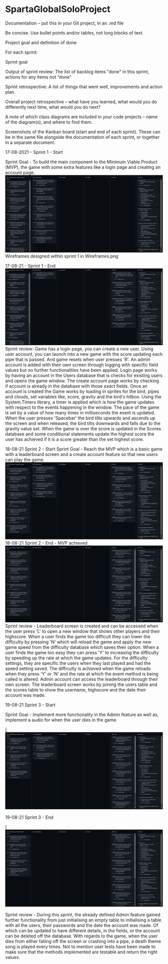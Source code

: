 # SpartaGlobalSoloProject

Documentation – put this in your Git project, in an .md file

Be concise. Use bullet points and/or tables, not long blocks of text.

Project goal and definition of done

For each sprint:   

Sprint goal

Output of sprint review: The list of backlog items "done" in this sprint, actions for any items not “done”

Sprint retrospective: A list of things that went well, improvements and action plan.

Overall project retrospective – what have you learned, what would you do differently next time, what would you do next?

A note of which class diagrams are included in your code projects – name of the diagram(s), and where to find them.

Screenshots of the Kanban board (start and end of each sprint). These can be in the same file alongside the documentation of each sprint, or together in a separate document.

17-08-2021 - Sprint 1 - Start

Sprint Goal - To build the main component to the Minimum Viable Product (MVP), the game with some extra features like a login page and creating an account page. [![img](https://github.com/OnlyBiscuitHere/SpartaGlobalSoloProject/raw/main/images/Screenshot_16.png)](https://github.com/OnlyBiscuitHere/SpartaGlobalSoloProject/blob/main/images/Screenshot_16.png) Wireframes designed within sprint 1 in Wireframes.png

17-08-21 - Sprint 1 - End [![img](https://github.com/OnlyBiscuitHere/SpartaGlobalSoloProject/raw/main/images/Screenshot_17.png)](https://github.com/OnlyBiscuitHere/SpartaGlobalSoloProject/blob/main/images/Screenshot_17.png) Sprint review: Game has a login page, you can create a new user. Using user account, you can launch into a new game with the score updating each pipe that is passed. And game resets when user presses 'R'. An admin account is added with their own screen through logging with specific field values but no further functionalities have been applied. Login page works by having an account in the Users database that is checks for existing users and opens the game window. The create account page works by checking if account is already in the database with those *exact* fields. Once an account is created the Game works by loading in sprites for the bird, pipes and clouds, set variables like, score, gravity and the bird's hitbox. Using the System.Timers library, a timer is applied which is how the game updates with respect to the events happening in the window. The pace of the game is set by a value of how many times in milliseconds the event is updated. When the user presses 'Spacebar' the bird tilts upwards and ascends up the screen and when released, the bird tilts downwards and falls due to the gravity value set. When the game is over the score is updated in the Scores database and some conditional statements update the highest score the user has achieved if it is a score greater than the set highest score.

18-08-21 Sprint 2 - Start Sprint Goal - Reach the MVP which is a basic game with a leaderboard screen and a create account feature so that new users can play the game. [![img](https://github.com/OnlyBiscuitHere/SpartaGlobalSoloProject/raw/main/images/Screenshot_18.png)](https://github.com/OnlyBiscuitHere/SpartaGlobalSoloProject/blob/main/images/Screenshot_18.png) 18-08-21 Sprint 2 - End - MVP achieved [![img](https://github.com/OnlyBiscuitHere/SpartaGlobalSoloProject/raw/main/images/Screenshot_19.png)](https://github.com/OnlyBiscuitHere/SpartaGlobalSoloProject/blob/main/images/Screenshot_19.png) Sprint review - Leaderboard screen is created and can be accessed when the user press 'L' to open a new window that shows other players and their highscore. When a user finds the game too difficult they can lower the difficulty by pressing 'N' which will reload the game and apply the new game speed from the difficulty database which saves their option. When a user finds the game too easy they can press 'Y' to increasing the difficulty by speeding up the rate at which the game updates. For the difficulty settings, they are specific the users when they last played and had the speed setting saved. The difficulty is achieved when the game reloads when they press 'Y' or 'N' and the rate at which the event method is being called is altered. Admin account can access the leaderboard through their own screen. The leaderboard screen works by joining the users table and the scores table to show the username, highscore and the date their account was made.

19-08-21 Sprint 3 - Start 

Sprint Goal - Implement more functionality in the Admin feature as well as, implement a audio for when the user dies in the game.

[![img](https://github.com/OnlyBiscuitHere/SpartaGlobalSoloProject/raw/main/images/Screenshot_20.png)

19-08-21 Sprint 3 - End

[![img](https://github.com/OnlyBiscuitHere/SpartaGlobalSoloProject/raw/main/images/Screenshot_21.png)

Sprint review - During this sprint, the already defined Admin feature gained further functionality from just initialising an empty table to initialising a table with all the users, their passwords and the date the account was made. Of which can be updated to have different details, in the fields, or the account can be deleted off the database. With regards to the game, when the user dies from either falling off the screen or crashing into a pipe, a death theme song is played every times. Not to mention user tests have been made to make sure that the methods implemented are testable and return the right values.
